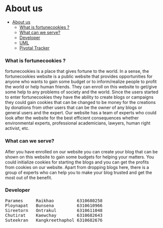# About us
- [About us](#about-us)
    - [What is fortunecookies ?](#what-is-fortunecookies-)
    - [What can we serve?](#what-can-we-serve)
    - [Developer](#developer)
    - [UML](https://app.diagrams.net/#G1TfaMeYCrzypzk0oiJrRifKtkjONMi60a)
    - [Pivotal Tracker](https://www.pivotaltracker.com/n/projects/2606781)
### What is fortunecookies ?
fortunecookies is a place that gives fortune to the world. In a sense, the fortunecookies website is a public website that provides opportunities for anyone who wants to gain some budget or to inform/realize people to profit the world or help human friends. They can enroll on this website to get/give some help to any problems of society and the world. Since the users started to enter fortunecookies they have the ability to create blogs or campaigns they could gain cookies that can be changed to be money for the creations by donations from other users that can be the owner of any blogs or general users and the expert. Our website has a team of experts who  could look after the website for the best efficient consequences whether environmental experts, professional academicians, lawyers, human right activist, etc.
### What can we serve?
After you have enrolled on our website you can create your blog that can be shown on this website to gain some budgets for helping your matters.  You could initialize cookies for starting the blogs and you can get the profits from cookies on our website. Apart from dropping blogs here, there is a group of experts who can help you to make your blog trusted and get the most out of the benefit.

### Developer
<pre>
Parames     Raikhao         6310680258
Ploynapat   Bunsena         6310610966
Sireetorn   Ontrakul        6310611048
Chutirat    Kaewchay        6310682643
Suteekran   Kangkreethaphol 6310682676
<pre>
